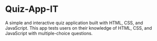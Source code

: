 # Quiz-App-IT
A simple and interactive quiz application built with HTML, CSS, and JavaScript. This app tests users on their knowledge of HTML, CSS, and JavaScript with multiple-choice questions.
